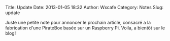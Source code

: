 Title: Update
Date: 2013-01-05 18:32
Author: Wxcafe
Category: Notes 
Slug: update

Juste une petite note pour annoncer le prochain article, consacré a la
fabrication d'une PirateBox basée sur un Raspberry Pi. Voila, a bientôt
sur le blog!
